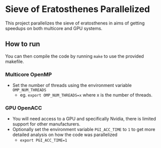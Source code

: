 # Sieve of Eratosthenes Parallelized
This project parallelizes the sieve of eratosthenes in aims of getting speedups on both multicore and GPU systems. 

## How to run 
You can then compile the code by running ``make`` to use the provided makefile. 

### Multicore OpenMP
* Set the number of threads using the environment variable ``OMP_NUM_THREADS`` 
  * eg.  ``export OMP_NUM_THREADS=x`` where x is the number of threads. 

### GPU OpenACC
* You will need access to a GPU and specifically Nvidia, there is limited support for other manufacturers. 
* Optionally set the environment variable ``PGI_ACC_TIME`` to ``1`` to get more detailed analysis on how the code was parallelized
  * ``export PGI_ACC_TIME=1``



